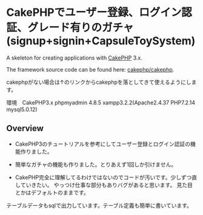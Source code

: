 CakePHPでユーザー登録、ログイン認証、グレード有りのガチャ(signup+signin+CapsuleToySystem)
====================================================================================

A skeleton for creating applications with [CakePHP](https://cakephp.org) 3.x.

The framework source code can be found here: [cakephp/cakephp](https://github.com/cakephp/cakephp).

cakephpがない場合は↑のリンクからcakephpを落としてきて使えるようにします。

環境　CakePHP3.x phpmyadmin 4.8.5 xampp3.2.2(Apache2.4.37 PHP7.2.14 mysql5.0.12)

Overview
--------
* CakePHP3のチュートリアルを参考にしてユーザー登録とログイン認証の機能作りました。

* 簡単なガチャの機能も作りました。とりあえず1回しか引けません。

* CakePHP完全に理解してるわけではないのでコードが汚いです。少しずつ直していきたい。
やっつけ仕事な部分もありバグがあると思います。
見た目とかはデフォルトのままです。

テーブルデータもsqlで出力しています。テーブル定義も簡単に書いています。
